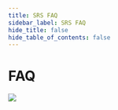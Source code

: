 ```yaml
---
title: SRS FAQ
sidebar_label: SRS FAQ
hide_title: false
hide_table_of_contents: false
---
```


# FAQ

 
      
![](https://ossrs.net/gif/v1/sls.gif?site=ossrs.io&path=/lts/tutorial/en/v4/srs-faq)


